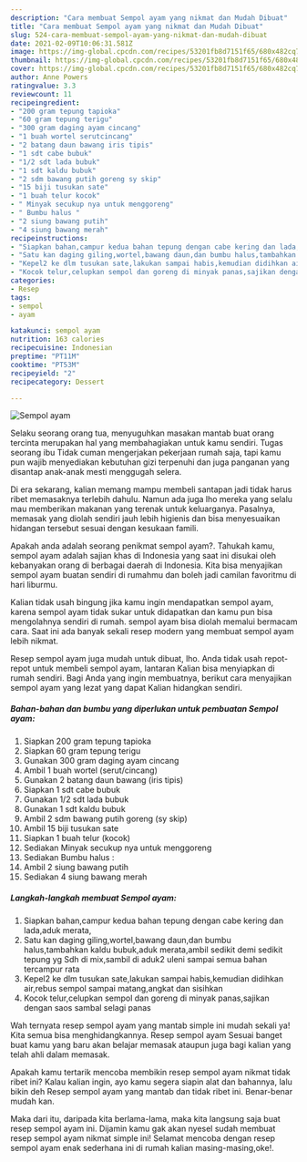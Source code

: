 ```yaml
---
description: "Cara membuat Sempol ayam yang nikmat dan Mudah Dibuat"
title: "Cara membuat Sempol ayam yang nikmat dan Mudah Dibuat"
slug: 524-cara-membuat-sempol-ayam-yang-nikmat-dan-mudah-dibuat
date: 2021-02-09T10:06:31.581Z
image: https://img-global.cpcdn.com/recipes/53201fb8d7151f65/680x482cq70/sempol-ayam-foto-resep-utama.jpg
thumbnail: https://img-global.cpcdn.com/recipes/53201fb8d7151f65/680x482cq70/sempol-ayam-foto-resep-utama.jpg
cover: https://img-global.cpcdn.com/recipes/53201fb8d7151f65/680x482cq70/sempol-ayam-foto-resep-utama.jpg
author: Anne Powers
ratingvalue: 3.3
reviewcount: 11
recipeingredient:
- "200 gram tepung tapioka"
- "60 gram tepung terigu"
- "300 gram daging ayam cincang"
- "1 buah wortel serutcincang"
- "2 batang daun bawang iris tipis"
- "1 sdt cabe bubuk"
- "1/2 sdt lada bubuk"
- "1 sdt kaldu bubuk"
- "2 sdm bawang putih goreng sy skip"
- "15 biji tusukan sate"
- "1 buah telur kocok"
- " Minyak secukup nya untuk menggoreng"
- " Bumbu halus "
- "2 siung bawang putih"
- "4 siung bawang merah"
recipeinstructions:
- "Siapkan bahan,campur kedua bahan tepung dengan cabe kering dan lada,aduk merata,"
- "Satu kan daging giling,wortel,bawang daun,dan bumbu halus,tambahkan kaldu bubuk,aduk merata,ambil sedikit demi sedikit tepung yg Sdh di mix,sambil di aduk2 uleni sampai semua bahan tercampur rata"
- "Kepel2 ke dlm tusukan sate,lakukan sampai habis,kemudian didihkan air,rebus sempol sampai matang,angkat dan sisihkan"
- "Kocok telur,celupkan sempol dan goreng di minyak panas,sajikan dengan saos sambal selagi panas"
categories:
- Resep
tags:
- sempol
- ayam

katakunci: sempol ayam 
nutrition: 163 calories
recipecuisine: Indonesian
preptime: "PT11M"
cooktime: "PT53M"
recipeyield: "2"
recipecategory: Dessert

---
```



![Sempol ayam](https://img-global.cpcdn.com/recipes/53201fb8d7151f65/680x482cq70/sempol-ayam-foto-resep-utama.jpg)

Selaku seorang orang tua, menyuguhkan masakan mantab buat orang tercinta merupakan hal yang membahagiakan untuk kamu sendiri. Tugas seorang ibu Tidak cuman mengerjakan pekerjaan rumah saja, tapi kamu pun wajib menyediakan kebutuhan gizi terpenuhi dan juga panganan yang disantap anak-anak mesti menggugah selera.

Di era  sekarang, kalian memang mampu membeli santapan jadi tidak harus ribet memasaknya terlebih dahulu. Namun ada juga lho mereka yang selalu mau memberikan makanan yang terenak untuk keluarganya. Pasalnya, memasak yang diolah sendiri jauh lebih higienis dan bisa menyesuaikan hidangan tersebut sesuai dengan kesukaan famili. 



Apakah anda adalah seorang penikmat sempol ayam?. Tahukah kamu, sempol ayam adalah sajian khas di Indonesia yang saat ini disukai oleh kebanyakan orang di berbagai daerah di Indonesia. Kita bisa menyajikan sempol ayam buatan sendiri di rumahmu dan boleh jadi camilan favoritmu di hari liburmu.

Kalian tidak usah bingung jika kamu ingin mendapatkan sempol ayam, karena sempol ayam tidak sukar untuk didapatkan dan kamu pun bisa mengolahnya sendiri di rumah. sempol ayam bisa diolah memalui bermacam cara. Saat ini ada banyak sekali resep modern yang membuat sempol ayam lebih nikmat.

Resep sempol ayam juga mudah untuk dibuat, lho. Anda tidak usah repot-repot untuk membeli sempol ayam, lantaran Kalian bisa menyiapkan di rumah sendiri. Bagi Anda yang ingin membuatnya, berikut cara menyajikan sempol ayam yang lezat yang dapat Kalian hidangkan sendiri.

<!--inarticleads1-->

##### Bahan-bahan dan bumbu yang diperlukan untuk pembuatan Sempol ayam:

1. Siapkan 200 gram tepung tapioka
1. Siapkan 60 gram tepung terigu
1. Gunakan 300 gram daging ayam cincang
1. Ambil 1 buah wortel (serut/cincang)
1. Gunakan 2 batang daun bawang (iris tipis)
1. Siapkan 1 sdt cabe bubuk
1. Gunakan 1/2 sdt lada bubuk
1. Gunakan 1 sdt kaldu bubuk
1. Ambil 2 sdm bawang putih goreng (sy skip)
1. Ambil 15 biji tusukan sate
1. Siapkan 1 buah telur (kocok)
1. Sediakan  Minyak secukup nya untuk menggoreng
1. Sediakan  Bumbu halus :
1. Ambil 2 siung bawang putih
1. Sediakan 4 siung bawang merah




<!--inarticleads2-->

##### Langkah-langkah membuat Sempol ayam:

1. Siapkan bahan,campur kedua bahan tepung dengan cabe kering dan lada,aduk merata,
1. Satu kan daging giling,wortel,bawang daun,dan bumbu halus,tambahkan kaldu bubuk,aduk merata,ambil sedikit demi sedikit tepung yg Sdh di mix,sambil di aduk2 uleni sampai semua bahan tercampur rata
1. Kepel2 ke dlm tusukan sate,lakukan sampai habis,kemudian didihkan air,rebus sempol sampai matang,angkat dan sisihkan
1. Kocok telur,celupkan sempol dan goreng di minyak panas,sajikan dengan saos sambal selagi panas




Wah ternyata resep sempol ayam yang mantab simple ini mudah sekali ya! Kita semua bisa menghidangkannya. Resep sempol ayam Sesuai banget buat kamu yang baru akan belajar memasak ataupun juga bagi kalian yang telah ahli dalam memasak.

Apakah kamu tertarik mencoba membikin resep sempol ayam nikmat tidak ribet ini? Kalau kalian ingin, ayo kamu segera siapin alat dan bahannya, lalu bikin deh Resep sempol ayam yang mantab dan tidak ribet ini. Benar-benar mudah kan. 

Maka dari itu, daripada kita berlama-lama, maka kita langsung saja buat resep sempol ayam ini. Dijamin kamu gak akan nyesel sudah membuat resep sempol ayam nikmat simple ini! Selamat mencoba dengan resep sempol ayam enak sederhana ini di rumah kalian masing-masing,oke!.

